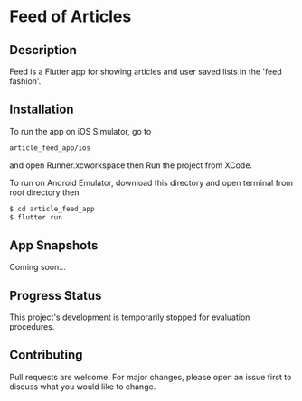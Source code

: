 # Feed of Articles
## Description
Feed is a Flutter app for showing articles and user saved lists in the 'feed fashion'.

## Installation

To run the app on iOS Simulator, go to  

```bash
article_feed_app/ios
```
and open Runner.xcworkspace then Run the project from XCode.

To run on Android Emulator, download this directory and open terminal from root directory then  

```bash
$ cd article_feed_app
$ flutter run
```
## App Snapshots
Coming soon...

## Progress Status
This project's development is temporarily stopped for evaluation procedures.

## Contributing
Pull requests are welcome. For major changes, please open an issue first to discuss what you would like to change.
